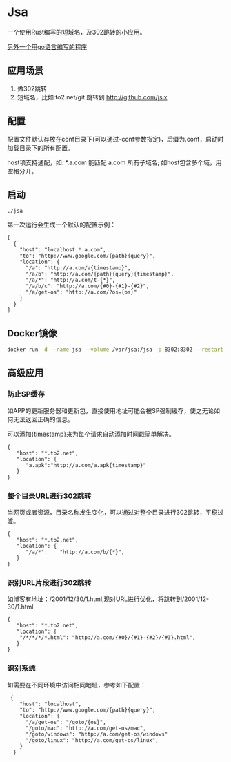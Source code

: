# Jsa 
一个使用Rust编写的短域名，及302跳转的小应用。

[另外一个用go语言编写的程序](https://github.com/jsix/gord)

## 应用场景 ##
1. 做302跳转
2. 短域名，比如:to2.net/git 跳转到 http://github.com/jsix

## 配置 ##
配置文件默认存放在conf目录下(可以通过-conf参数指定)，后缀为.conf，启动时加载目录下的所有配置。

host项支持通配，如: *.a.com 能匹配 a.com 所有子域名; 如host包含多个域，用空格分开。

## 启动 ##
```
./jsa
```
第一次运行会生成一个默认的配置示例：
```
[
  {
    "host": "localhost *.a.com",
    "to": "http://www.google.com/{path}{query}",
    "location": {
      "/a": "http://a.com/a{timestamp}",
      "/a/b": "http://a.com/{path}{query}{timestamp}",
      "/a/*": "http://a.com/t-{*}",
      "/a/b/c": "http://a.com/{#0}-{#1}-{#2}",
      "/a/get-os": "http://a.com/?os={os}"
    }
  }
]
``` 

## Docker镜像
```bash
docker run -d --name jsa --volume /var/jsa:/jsa -p 8302:8302 --restart always jarry6/jsa
```

##  高级应用 ##
### 防止SP缓存 ###
如APP的更新服务器和更新包，直接使用地址可能会被SP强制缓存，使之无论如何无法返回正确的信息。

可以添加{timestamp}来为每个请求自动添加时间戳简单解决。
```
{
   "host": "*.to2.net",
   "location": {
      "a.apk":"http://a.com/a.apk{timestamp}"
   }
}
```
   
### 整个目录URL进行302跳转 ###

当网页或者资源，目录名称发生变化，可以通过对整个目录进行302跳转，平稳过渡。
```  
{
   "host": "*.to2.net",
   "location": {
      "/a/*":    "http://a.com/b/{*}",
   }
}
```
### 识别URL片段进行302跳转 ###

如博客有地址：/2001/12/30/1.html,现对URL进行优化，将跳转到/2001/12-30/1.html
```
{
   "host": "*.to2.net",
   "location": {
    "/*/*/*/*.html": "http://a.com/{#0}/{#1}-{#2}/{#3}.html",
   }
}
```

### 识别系统
如需要在不同环境中访问相同地址，参考如下配置：
```
 {
    "host": "localhost",
    "to": "http://www.google.com/{path}{query}",
    "location": {
      "/a/get-os": "/goto/{os}",
      "/goto/mac": "http://a.com/get-os/mac",
      "/goto/windows": "http://a.com/get-os/windows"
      "/goto/linux": "http://a.com/get-os/linux",
    }
  }
```
